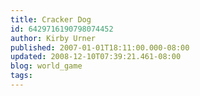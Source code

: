 ```yaml
---
title: Cracker Dog
id: 6429716190798074452
author: Kirby Urner
published: 2007-01-01T18:11:00.000-08:00
updated: 2008-12-10T07:39:21.461-08:00
blog: world_game
tags: 
---
```


